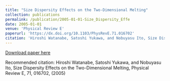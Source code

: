 ```yaml
---
title: "Size Dispersity Effects on the Two-Dimensional Melting"
collection: publications
permalink: /publication/2005-01-01-Size_Dispersity_Effe
date: 2005-01-01
venue: 'Physical Review E'
paperurl: 'https://dx.doi.org/10.1103/PhysRevE.71.016702'
citation: 'Hiroshi Watanabe, Satoshi Yukawa, and Nobuyasu Ito, Size Dispersity Effects on the Two-Dimensional Melting, Physical Review E,  <bf>71</bf>, 016702, (2005)'
---
```


<a href='https://dx.doi.org/10.1103/PhysRevE.71.016702'>Download paper here</a>

Recommended citation: Hiroshi Watanabe, Satoshi Yukawa, and Nobuyasu Ito, Size Dispersity Effects on the Two-Dimensional Melting, Physical Review E,  <bf>71</bf>, 016702, (2005)